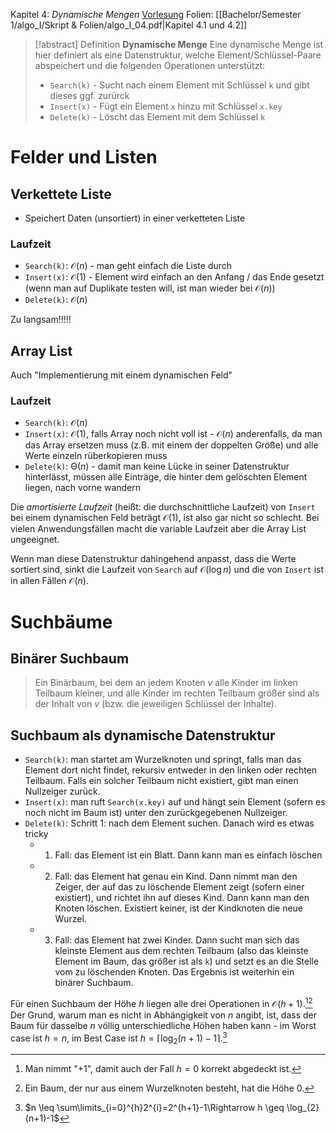 Kapitel 4: *Dynamische Mengen*
[Vorlesung](https://uni-bonn.sciebo.de/s/7Gfq3hL6DaUYioC#/files_mediaviewer/Vorlesung%20-%20Kapitel%204-1.mp4)
Folien: [[Bachelor/Semester 1/algo_I/Skript & Folien/algo_I_04.pdf|Kapitel 4.1 und 4.2]]

> [!abstract] Definition
> **Dynamische Menge**
> Eine dynamische Menge ist hier definiert als eine Datenstruktur, welche Element/Schlüssel-Paare abspeichert und die folgenden Operationen unterstützt:
> - `Search(k)` - Sucht nach einem Element mit Schlüssel `k` und gibt dieses ggf. zurürck
> - `Insert(x)` - Fügt ein Element `x` hinzu mit Schlüssel `x.key`
> - `Delete(k)` - Löscht das Element mit dem Schlüssel `k`

# Felder und Listen
## Verkettete Liste
- Speichert Daten (unsortiert) in einer verketteten Liste

### Laufzeit
- `Search(k)`: $\mathcal{O}(n)$ - man geht einfach die Liste durch
- `Insert(x)`: $\mathcal{O}(1)$ - Element wird einfach an den Anfang / das Ende gesetzt (wenn man auf Duplikate testen will, ist man wieder bei $\mathcal{O}(n)$)
- `Delete(k)`: $\mathcal{O}(n)$

Zu langsam!!!!!

## Array List
Auch "Implementierung mit einem dynamischen Feld"

### Laufzeit
- `Search(k)`: $\mathcal{O}(n)$
- `Insert(x)`: $\mathcal{O}(1)$, falls Array noch nicht voll ist - $\mathcal{O}(n)$ anderenfalls, da man das Array ersetzen muss (z.B. mit einem der doppelten Größe) und alle Werte einzeln rüberkopieren muss
- `Delete(k)`: $\mathcal{\Theta}(n)$ - damit man keine Lücke in seiner Datenstruktur hinterlässt, müssen alle Einträge, die hinter dem gelöschten Element liegen, nach vorne wandern

Die *amortisierte Laufzeit* (heißt: die durchschnittliche Laufzeit) von `Insert` bei einem dynamischen Feld beträgt $\mathcal{O}(1)$, ist also gar nicht so schlecht. 
Bei vielen Anwendungsfällen macht die variable Laufzeit aber die Array List ungeeignet.

Wenn man diese Datenstruktur dahingehend anpasst, dass die Werte sortiert sind, sinkt die Laufzeit von `Search` auf $\mathcal{O}(\log n)$ und die von `Insert` ist in allen Fällen $\mathcal{O}(n)$.

# Suchbäume
## Binärer Suchbaum
> Ein Binärbaum, bei dem an jedem Knoten $v$ alle Kinder im linken Teilbaum kleiner, und alle Kinder im rechten Teilbaum größer sind als der Inhalt von $v$ (bzw. die jeweiligen Schlüssel der Inhalte).

## Suchbaum als dynamische Datenstruktur
- `Search(k)`: man startet am Wurzelknoten und springt, falls man das Element dort nicht findet, rekursiv entweder in den linken oder rechten Teilbaum. Falls ein solcher Teilbaum nicht existiert, gibt man einen Nullzeiger zurück.
- `Insert(x)`: man ruft `Search(x.key)` auf und hängt sein Element (sofern es noch nicht im Baum ist) unter den zurückgegebenen Nullzeiger.
- `Delete(k)`: Schritt 1: nach dem Element suchen. Danach wird es etwas tricky
	- 1. Fall: das Element ist ein Blatt. Dann kann man es einfach löschen
	- 2. Fall: das Element hat genau ein Kind. Dann nimmt man den Zeiger, der auf das zu löschende Element zeigt (sofern einer existiert), und richtet ihn auf dieses Kind. Dann kann man den Knoten löschen. Existiert keiner, ist der Kindknoten die neue Wurzel.
	- 3. Fall: das Element hat zwei Kinder. Dann sucht man sich das kleinste Element aus dem rechten Teilbaum (also das kleinste Element im Baum, das größer ist als `k`) und setzt es an die Stelle vom zu löschenden Knoten. Das Ergebnis ist weiterhin ein binärer Suchbaum.

Für einen Suchbaum der Höhe $h$ liegen alle drei Operationen in $\mathcal{O}(h+1)$.[^1][^2]
Der Grund, warum man es nicht in Abhängigkeit von $n$ angibt, ist, dass der Baum für dasselbe $n$ völlig unterschiedliche Höhen haben kann - im Worst case ist $h=n$, im Best Case ist $h=\lceil\log_2(n+1)-1\rceil$.[^3]

[^1]: Man nimmt "$+1$", damit auch der Fall $h=0$ korrekt abgedeckt ist.
[^2]: Ein Baum, der nur aus einem Wurzelknoten besteht, hat die Höhe 0.
[^3]: $n \leq \sum\limits_{i=0}^{h}2^{i}=2^{h+1}-1\Rightarrow h \geq \log_{2}(n+1)-1$
